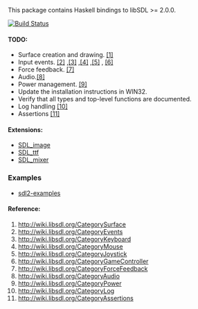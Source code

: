 This package contains Haskell bindings to libSDL >= 2.0.0.

[![Build Status](https://travis-ci.org/Lemmih/hsSDL2.png)](https://travis-ci.org/Lemmih/hsSDL2)

#### TODO:

 - Surface creation and drawing. [[1]](#1)
 - Input events. [[2]](#2) ,[[3]](#3) ,[[4]](#4) ,[[5]](#5) , [[6]](#6)
 - Force feedback. [[7]](#7)
 - Audio.[[8]](#8)
 - Power management. [[9]](#9)
 - Update the installation instructions in WIN32.
 - Verify that all types and top-level functions are documented.
 - Log handling [[10]](#10)
 - Assertions [[11]](#11)

#### Extensions:

 - [SDL_image](https://github.com/jdeseno/hs-sdl2-image)
 - [SDL_ttf](https://github.com/osa1/hsSDL2-ttf/)
 - [SDL_mixer](https://github.com/jdeseno/hs-sdl2-mixer)

### Examples

 - [sdl2-examples](https://github.com/jdeseno/hs-sdl2-examples)

####  Reference:

1. <a id="1"></a>http://wiki.libsdl.org/CategorySurface
2. <a id="2"></a>http://wiki.libsdl.org/CategoryEvents
3. <a id="3"></a>http://wiki.libsdl.org/CategoryKeyboard
4. <a id="4"></a>http://wiki.libsdl.org/CategoryMouse
5. <a id="5"></a>http://wiki.libsdl.org/CategoryJoystick
6. <a id="6"></a>http://wiki.libsdl.org/CategoryGameController
7. <a id="7"></a>http://wiki.libsdl.org/CategoryForceFeedback
8. <a id="8"></a>http://wiki.libsdl.org/CategoryAudio
9. <a id="9"></a>http://wiki.libsdl.org/CategoryPower
10. <a id="10"></a>http://wiki.libsdl.org/CategoryLog
11. <a id="11"></a>http://wiki.libsdl.org/CategoryAssertions
